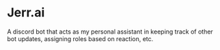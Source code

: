 # Jerr.ai
A discord bot that acts as my personal assistant in keeping track of other bot updates, assigning roles based on reaction, etc.
